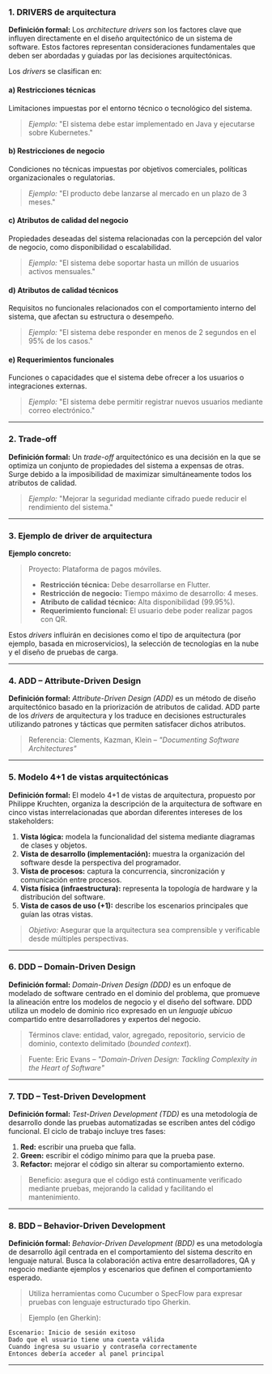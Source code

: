 ### 1. **DRIVERS de arquitectura**

**Definición formal:**
Los *architecture drivers* son los factores clave que influyen directamente en el diseño arquitectónico de un sistema de software. Estos factores representan consideraciones fundamentales que deben ser abordadas y guiadas por las decisiones arquitectónicas.

Los *drivers* se clasifican en:

#### a) **Restricciones técnicas**

Limitaciones impuestas por el entorno técnico o tecnológico del sistema.

> *Ejemplo:* "El sistema debe estar implementado en Java y ejecutarse sobre Kubernetes."

#### b) **Restricciones de negocio**

Condiciones no técnicas impuestas por objetivos comerciales, políticas organizacionales o regulatorias.

> *Ejemplo:* "El producto debe lanzarse al mercado en un plazo de 3 meses."

#### c) **Atributos de calidad del negocio**

Propiedades deseadas del sistema relacionadas con la percepción del valor de negocio, como disponibilidad o escalabilidad.

> *Ejemplo:* "El sistema debe soportar hasta un millón de usuarios activos mensuales."

#### d) **Atributos de calidad técnicos**

Requisitos no funcionales relacionados con el comportamiento interno del sistema, que afectan su estructura o desempeño.

> *Ejemplo:* "El sistema debe responder en menos de 2 segundos en el 95% de los casos."

#### e) **Requerimientos funcionales**

Funciones o capacidades que el sistema debe ofrecer a los usuarios o integraciones externas.

> *Ejemplo:* "El sistema debe permitir registrar nuevos usuarios mediante correo electrónico."

---

### 2. **Trade-off**

**Definición formal:**
Un *trade-off* arquitectónico es una decisión en la que se optimiza un conjunto de propiedades del sistema a expensas de otras. Surge debido a la imposibilidad de maximizar simultáneamente todos los atributos de calidad.

> *Ejemplo:* "Mejorar la seguridad mediante cifrado puede reducir el rendimiento del sistema."

---

### 3. **Ejemplo de driver de arquitectura**

**Ejemplo concreto:**

> Proyecto: Plataforma de pagos móviles.
>
> * **Restricción técnica:** Debe desarrollarse en Flutter.
> * **Restricción de negocio:** Tiempo máximo de desarrollo: 4 meses.
> * **Atributo de calidad técnico:** Alta disponibilidad (99.95%).
> * **Requerimiento funcional:** El usuario debe poder realizar pagos con QR.

Estos *drivers* influirán en decisiones como el tipo de arquitectura (por ejemplo, basada en microservicios), la selección de tecnologías en la nube y el diseño de pruebas de carga.

---

### 4. **ADD – Attribute-Driven Design**

**Definición formal:**
*Attribute-Driven Design (ADD)* es un método de diseño arquitectónico basado en la priorización de atributos de calidad. ADD parte de los *drivers* de arquitectura y los traduce en decisiones estructurales utilizando patrones y tácticas que permiten satisfacer dichos atributos.

> Referencia: Clements, Kazman, Klein – *"Documenting Software Architectures"*

---

### 5. **Modelo 4+1 de vistas arquitectónicas**

**Definición formal:**
El modelo 4+1 de vistas de arquitectura, propuesto por Philippe Kruchten, organiza la descripción de la arquitectura de software en cinco vistas interrelacionadas que abordan diferentes intereses de los stakeholders:

1. **Vista lógica:** modela la funcionalidad del sistema mediante diagramas de clases y objetos.
2. **Vista de desarrollo (implementación):** muestra la organización del software desde la perspectiva del programador.
3. **Vista de procesos:** captura la concurrencia, sincronización y comunicación entre procesos.
4. **Vista física (infraestructura):** representa la topología de hardware y la distribución del software.
5. **Vista de casos de uso (+1):** describe los escenarios principales que guían las otras vistas.

> *Objetivo:* Asegurar que la arquitectura sea comprensible y verificable desde múltiples perspectivas.

---

### 6. **DDD – Domain-Driven Design**

**Definición formal:**
*Domain-Driven Design (DDD)* es un enfoque de modelado de software centrado en el dominio del problema, que promueve la alineación entre los modelos de negocio y el diseño del software. DDD utiliza un modelo de dominio rico expresado en un *lenguaje ubicuo* compartido entre desarrolladores y expertos del negocio.

> Términos clave: entidad, valor, agregado, repositorio, servicio de dominio, contexto delimitado (*bounded context*).

> Fuente: Eric Evans – *"Domain-Driven Design: Tackling Complexity in the Heart of Software"*

---

### 7. **TDD – Test-Driven Development**

**Definición formal:**
*Test-Driven Development (TDD)* es una metodología de desarrollo donde las pruebas automatizadas se escriben antes del código funcional. El ciclo de trabajo incluye tres fases:

1. **Red:** escribir una prueba que falla.
2. **Green:** escribir el código mínimo para que la prueba pase.
3. **Refactor:** mejorar el código sin alterar su comportamiento externo.

> Beneficio: asegura que el código está continuamente verificado mediante pruebas, mejorando la calidad y facilitando el mantenimiento.

---

### 8. **BDD – Behavior-Driven Development**

**Definición formal:**
*Behavior-Driven Development (BDD)* es una metodología de desarrollo ágil centrada en el comportamiento del sistema descrito en lenguaje natural. Busca la colaboración activa entre desarrolladores, QA y negocio mediante ejemplos y escenarios que definen el comportamiento esperado.

> Utiliza herramientas como Cucumber o SpecFlow para expresar pruebas con lenguaje estructurado tipo Gherkin.

> Ejemplo (en Gherkin):

```gherkin
Escenario: Inicio de sesión exitoso
Dado que el usuario tiene una cuenta válida
Cuando ingresa su usuario y contraseña correctamente
Entonces debería acceder al panel principal
```

---
